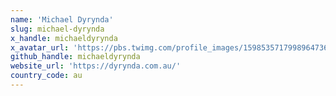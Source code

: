 ```yaml
---
name: 'Michael Dyrynda'
slug: michael-dyrynda
x_handle: michaeldyrynda
x_avatar_url: 'https://pbs.twimg.com/profile_images/1598535717998964736/2UtKcKIC_200x200.jpg'
github_handle: michaeldyrynda
website_url: 'https://dyrynda.com.au/'
country_code: au
---
```

